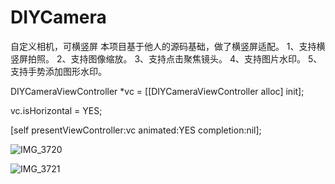 # DIYCamera
自定义相机，可横竖屏
本项目基于他人的源码基础，做了横竖屏适配。
1、支持横竖屏拍照。
2、支持图像缩放。
3、支持点击聚焦镜头。
4、支持图片水印。
5、支持手势添加图形水印。

  DIYCameraViewController *vc = [[DIYCameraViewController alloc] init];
  
  vc.isHorizontal = YES;
  
  [self presentViewController:vc animated:YES completion:nil];

![IMG_3720](https://user-images.githubusercontent.com/9973605/129439837-00add157-67bb-444f-8c8c-11664c48d4f5.PNG)

![IMG_3721](https://user-images.githubusercontent.com/9973605/129439840-30c39db8-d5da-400f-a0c0-82528bb7c4b0.PNG)

  
  
  
  
